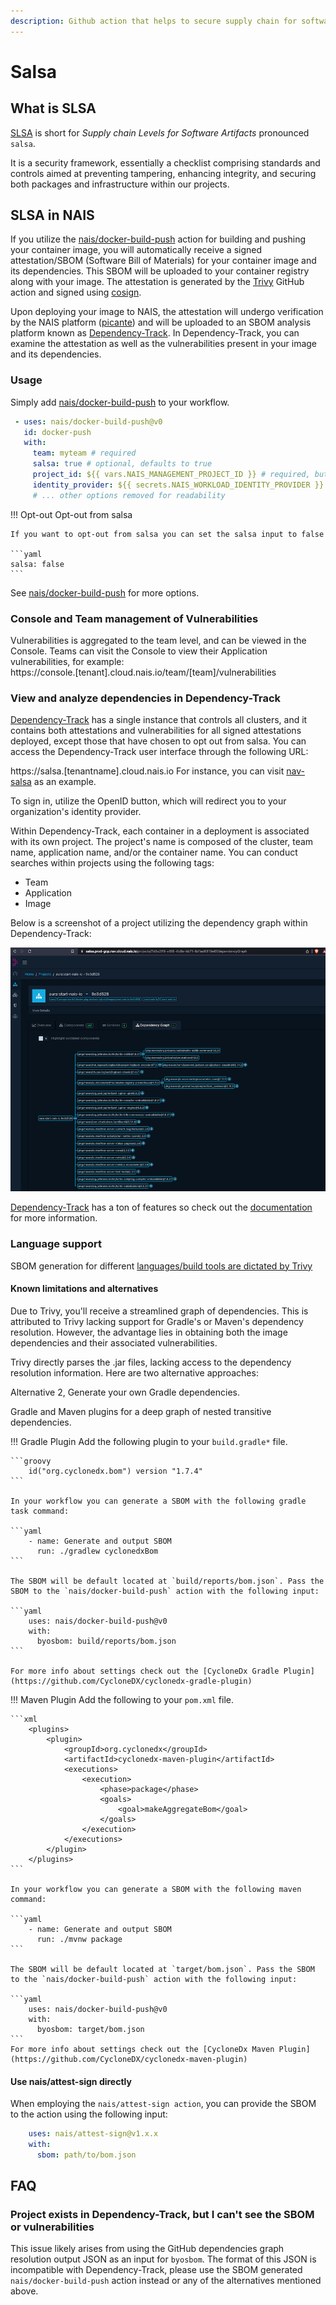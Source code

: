 ```yaml
---
description: Github action that helps to secure supply chain for software artifacts.
---
```


# Salsa

## What is SLSA

[SLSA](https://slsa.dev/) is short for _Supply chain Levels for Software Artifacts_ pronounced `salsa`.

It is a security framework, essentially a checklist comprising standards and controls aimed at preventing tampering,
enhancing integrity, and securing both packages and infrastructure within our projects.

## SLSA in NAIS

If you utilize the [nais/docker-build-push](https://github.com/nais/docker-build-push) action for building and pushing
your container image, you will automatically
receive a signed attestation/SBOM (Software Bill of Materials) for your container image and its dependencies. This SBOM
will be uploaded to your container registry along with your image. The attestation is generated by
the [Trivy](https://github.com/aquasecurity/trivy-action) GitHub
action and signed using [cosign](https://github.com/sigstore/cosign).

Upon deploying your image to NAIS, the attestation will undergo verification by the NAIS
platform ([picante](https://github.com/nais/picante)) and will be
uploaded to an SBOM analysis platform known as [Dependency-Track](https://dependencytrack.org/). In Dependency-Track,
you can examine the attestation as
well as the vulnerabilities present in your image and its dependencies.

### Usage

Simply add [nais/docker-build-push](https://github.com/nais/docker-build-push) to your workflow.

```yaml
 - uses: nais/docker-build-push@v0
   id: docker-push
   with:
     team: myteam # required
     salsa: true # optional, defaults to true
     project_id: ${{ vars.NAIS_MANAGEMENT_PROJECT_ID }} # required, but is defined as an organization variable
     identity_provider: ${{ secrets.NAIS_WORKLOAD_IDENTITY_PROVIDER }} # required, but is defined as an organization secret
     # ... other options removed for readability

```

!!! Opt-out
    Opt-out from salsa

    If you want to opt-out from salsa you can set the salsa input to false

    ```yaml
    salsa: false
    ```

See [nais/docker-build-push](https://github.com/nais/docker-build-push) for more options.

### Console and Team management of Vulnerabilities

Vulnerabilities is aggregated to the team level, and can be viewed in the Console.
Teams can visit the Console to view their Application vulnerabilities, for example:  
https://console.[tenant].cloud.nais.io/team/[team]/vulnerabilities

### View and analyze dependencies in Dependency-Track

[Dependency-Track](https://dependencytrack.org/) has a single instance that controls all clusters, and it contains both
attestations and vulnerabilities for all signed attestations deployed, except those that have chosen to opt out
from salsa. You can access the Dependency-Track user interface through the following URL:

https://salsa.[tenantname].cloud.nais.io
For instance, you can visit [nav-salsa](https://salsa.nav.cloud.nais.io) as an example.

To sign in, utilize the OpenID button, which will redirect you to your organization's identity provider.

Within Dependency-Track, each container in a deployment is associated with its own project. 
The project's name is composed of the cluster, team name, application name, and/or the container name. 
You can conduct searches within projects using the following tags:

* Team
* Application
* Image

Below is a screenshot of a project utilizing the dependency graph within Dependency-Track:

![Dependency Graph](../../assets/salsa-graph.png)

[Dependency-Track](https://dependencytrack.org/) has a ton of features so check out
the [documentation](https://docs.dependencytrack.org/) for more information.

### Language support

SBOM generation for
different [languages/build tools are dictated by Trivy](https://aquasecurity.github.io/trivy/v0.40/docs/scanner/vulnerability/language/)

#### Known limitations and alternatives

Due to Trivy, you'll receive a streamlined graph of dependencies. 
This is attributed to Trivy lacking support for Gradle's or Maven's dependency resolution. 
However, the advantage lies in obtaining both the image dependencies and their associated vulnerabilities.

Trivy directly parses the .jar files, lacking access to the dependency resolution information. Here are two alternative approaches:

Alternative 2, Generate your own Gradle dependencies.

Gradle and Maven plugins for a deep graph of nested transitive dependencies.

!!! Gradle Plugin
    Add the following plugin to your `build.gradle*` file.

    ```groovy
        id("org.cyclonedx.bom") version "1.7.4"
    ```

    In your workflow you can generate a SBOM with the following gradle task command:

    ```yaml
        - name: Generate and output SBOM
          run: ./gradlew cyclonedxBom
    ```

    The SBOM will be default located at `build/reports/bom.json`. Pass the SBOM to the `nais/docker-build-push` action with the following input:

    ```yaml
        uses: nais/docker-build-push@v0
        with:
          byosbom: build/reports/bom.json
    ```
  
    For more info about settings check out the [CycloneDx Gradle Plugin](https://github.com/CycloneDX/cyclonedx-gradle-plugin)

!!! Maven Plugin
    Add the following to your `pom.xml` file.

    ```xml
        <plugins>
            <plugin>
                <groupId>org.cyclonedx</groupId>
                <artifactId>cyclonedx-maven-plugin</artifactId>
                <executions>
                    <execution>
                        <phase>package</phase>
                        <goals>
                            <goal>makeAggregateBom</goal>
                        </goals>
                    </execution>
                </executions>
            </plugin>
        </plugins>
    ```

    In your workflow you can generate a SBOM with the following maven command:

    ```yaml
        - name: Generate and output SBOM
          run: ./mvnw package
    ```

    The SBOM will be default located at `target/bom.json`. Pass the SBOM to the `nais/docker-build-push` action with the following input:

    ```yaml
        uses: nais/docker-build-push@v0
        with:
          byosbom: target/bom.json
    ```
    For more info about settings check out the [CycloneDx Maven Plugin](https://github.com/CycloneDX/cyclonedx-maven-plugin)

#### Use nais/attest-sign directly

When employing the `nais/attest-sign action`, you can provide the SBOM to the action using the following input:

```yaml
    uses: nais/attest-sign@v1.x.x
    with:
      sbom: path/to/bom.json
```

## FAQ

### Project exists in Dependency-Track, but I can't see the SBOM or vulnerabilities

This issue likely arises from using the GitHub dependencies graph resolution output JSON as an input for `byosbom`. 
The format of this JSON is incompatible with Dependency-Track, please use the SBOM generated `nais/docker-build-push` action instead or
any of the alternatives mentioned above.
